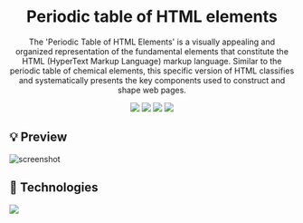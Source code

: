 <div align='center'>

  # Periodic table of HTML elements

  The 'Periodic Table of HTML Elements' is a visually appealing and organized representation of the fundamental elements that constitute the HTML (HyperText Markup Language) markup language. Similar to the periodic table of chemical elements, this specific version of HTML classifies and systematically presents the key components used to construct and shape web pages.

  <div>
    <img src="https://img.shields.io/github/stars/jaenfigueroa/Periodic-table-of-HTML-elements-new">
    <img src="https://img.shields.io/github/forks/jaenfigueroa/Periodic-table-of-HTML-elements-new">
    <img src="https://img.shields.io/github/issues-pr/jaenfigueroa/Periodic-table-of-HTML-elements-new">
    <img src="https://img.shields.io/github/issues/jaenfigueroa/Periodic-table-of-HTML-elements-new">
  </div>

</div>

## 💡 Preview

![screenshot](https://res.cloudinary.com/djksz5k3c/image/upload/v1685467979/MI-NUBE/PERIODIC%20TABLE/screencapture-localhost-5174-2023-05-30-12_31_28_1_dwscsu.png)

## 🧪 Technologies

<img src="https://skillicons.dev/icons?i=vite,react,typescript,sass,javascript,html"/>
